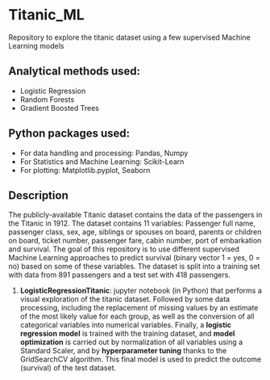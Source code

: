 # Titanic_ML
Repository to explore the titanic dataset using a few supervised Machine Learning models

## Analytical methods used: 

- Logistic Regression
- Random Forests
- Gradient Boosted Trees

## Python packages used: 

- For data handling and processing: Pandas, Numpy
- For Statistics and Machine Learning: Scikit-Learn
- For plotting: Matplotlib.pyplot, Seaborn

## Description 

The publicly-available Titanic dataset contains the data of the passengers in the Titanic in 1912. The dataset contains 11 variables: Passenger full name, passenger class, sex, age, siblings or spouses on board, parents or children on board, ticket number, passenger fare, cabin number, port of embarkation and survival. The goal of this repository is to use different supervised Machine Learning approaches to predict survival (binary vector 1 = yes, 0 = no) based on some of these variables. The dataset is split into a training set with data from 891 passengers and a test set with 418 passengers. 

1. **LogisticRegressionTitanic**: jupyter notebook (in Python) that performs a visual exploration of the titanic dataset. Followed by some data processing, including the replacement of missing values by an estimate of the most likely value for each group, as well as the conversion of all categorical variables into numerical variables. Finally, a **logistic regression model** is trained with the training dataset, and **model optimization** is carried out by normalization of all variables using a Standard Scaler, and by **hyperparameter tuning** thanks to the GridSearchCV algorithm. This final model is used to predict the outcome (survival) of the test dataset. 
